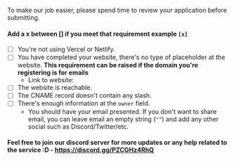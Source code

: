 To make our job easier, please spend time to review your application before submitting. 

<!-- To check a checkbox, replace [] with [x] -->
#### Add a x between [] if you meet that requirement example `[x]`
- [ ] You're not using Vercel or Netlify.
- [ ] You have completed your website, there's no type of placeholder at the website. **This requirement can be raised if the domain you're registering is for emails**
  - Link to website: 
- [ ] The website is reachable.
- [ ] The CNAME record doesn't contain any slash.
- [ ] There's enough information at the `owner` field.
   - You should have your email presented. If you don't want to share email, you can leave email an empty string (`""`) and add any other social such as Discord/Twitter/etc.
 
 #### Feel free to join our discord server for more updates or any help related to the service :D - https://discord.gg/PZCGHz4RhQ
<!--  Feel free to join the discord server for any help to talk to other developers :) - https://discord.gg/PZCGHz4RhQ -->
